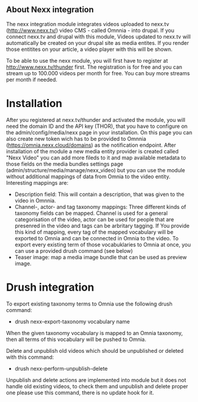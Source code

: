 ## About Nexx integration

The nexx integration module integrates videos uploaded to nexx.tv
(http://www.nexx.tv/) video CMS - called Omnnia - into drupal. If you connect
nexx.tv and drupal with this module, Videos updated to nexx.tv will
automatically be created on your drupal site as media entites. If you render
those entitites on your article, a video player with this will be shown. 

To be able to use the nexx module, you will first have to register at
http://www.nexx.tv/thunder first. The registration is for free and you can
stream up to 100.000 videos per month for free. You can buy more streams per
month if needed.

# Installation
After you registered at nexx.tv/thunder and activated the module, you will
need the domain ID and the API key (THOR), that you have to configure on the
admin/config/media/nexx page in your installation. On this page you can also
create new token wich has to be provided to Omnnia
(https://omnia.nexx.cloud/domains) as the notification endpoint.
After installation of the module a new media entity provider is created called
"Nexx Video" you can add more fileds to it and map available metadata to those
fields on the media bundles settings page
(admin/structure/media/manage/nexx_video) but you can use the module without
additional mappings of data from Omnia to the video entity. 
Interesting mappings are:

* Description field: This will contain a description, that was given to the
  video in Omnnia.
* Channel-, actor- and tag taxonomy mappings: Three different kinds of taxonomy
  fields can be mapped. Channel is used for a general categorisation of the
  video, actor can be used for people that are presenred in the video and tags
  can be arbritary tagging. If You provide this kind of mapping, every tag of
  the mapped vocabulary will be exported to Omnia and can be connected in Omnia
  to the video. To export every existing term of those vocabuklaries to Omnia
  at once, you can use a provided drush command (see below)
* Teaser image: map a media image bundle that can be used as preview image.

# Drush integration
To export existing taxonomy terms to Omnia use the following drush command:

* drush nexx-export-taxonomy vocabulary name

When the given taxonomy vocabulary is mapped to an Omnia taxonomy, then all
terms of this vocabulary will be pushed to Omnia.

Delete and unpublish old videos which should be unpublished or deleted with
this command:

* drush nexx-perform-unpublish-delete

Unpublish and delete actions are implemented into module but it does not
handle old existing videos, to check them and unpublish and delete proper one
please use this command, there is no update hook for it.
